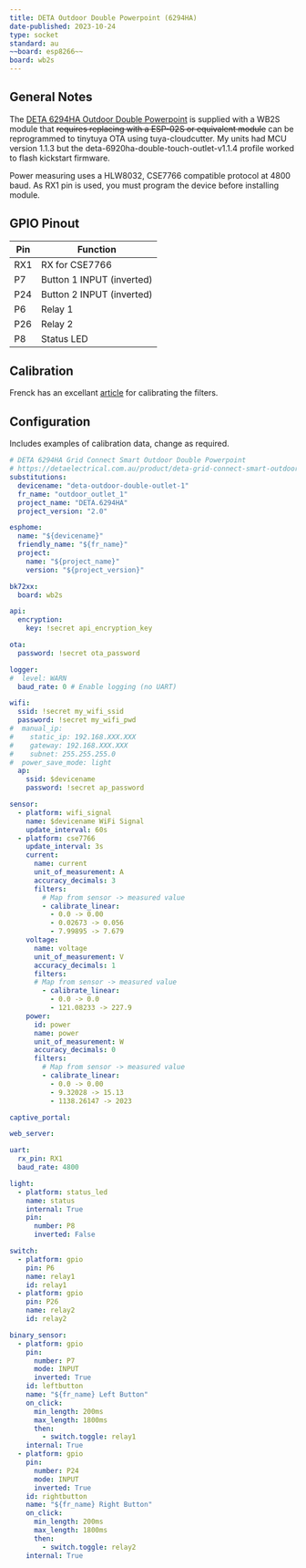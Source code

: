 ```yaml
---
title: DETA Outdoor Double Powerpoint (6294HA)
date-published: 2023-10-24
type: socket
standard: au
~~board: esp8266~~
board: wb2s
---
```


## General Notes

The [DETA 6294HA Outdoor Double Powerpoint](https://detaelectrical.com.au/product/deta-grid-connect-smart-outdoor-double-powerpoint/) is supplied with a WB2S module that ~~requires replacing with a ESP-02S or equivalent module~~ can be reprogrammed to tinytuya OTA using tuya-cloudcutter.
My units had MCU version 1.1.3 but the deta-6920ha-double-touch-outlet-v1.1.4 profile worked to flash kickstart firmware.

Power measuring uses a HLW8032, CSE7766 compatible protocol at 4800 baud. As RX1 pin is used, you must program the device before installing module.

## GPIO Pinout

| Pin    | Function                  |
| ------ | ------------------------- |
| RX1    | RX for CSE7766            |
| P7     | Button 1 INPUT (inverted) |
| P24    | Button 2 INPUT (inverted) |
| P6     | Relay 1                   |
| P26    | Relay 2                   |
| P8     | Status LED                |

## Calibration

Frenck has an excellant [article](https://frenck.dev/calibrating-an-esphome-flashed-power-plug/#7-applying-corrections-to-the-firmware) for calibrating the filters.

## Configuration

Includes examples of calibration data, change as required.

```yaml
# DETA 6294HA Grid Connect Smart Outdoor Double Powerpoint
# https://detaelectrical.com.au/product/deta-grid-connect-smart-outdoor-double-powerpoint/
substitutions:
  devicename: "deta-outdoor-double-outlet-1"
  fr_name: "outdoor_outlet_1"
  project_name: "DETA.6294HA"
  project_version: "2.0"

esphome:
  name: "${devicename}"
  friendly_name: "${fr_name}"
  project:
    name: "${project_name}"
    version: "${project_version}"

bk72xx:
  board: wb2s

api:
  encryption:
    key: !secret api_encryption_key

ota:
  password: !secret ota_password

logger:
#  level: WARN
  baud_rate: 0 # Enable logging (no UART)

wifi:
  ssid: !secret my_wifi_ssid
  password: !secret my_wifi_pwd
#  manual_ip:
#    static_ip: 192.168.XXX.XXX
#    gateway: 192.168.XXX.XXX
#    subnet: 255.255.255.0
#  power_save_mode: light
  ap:
    ssid: $devicename
    password: !secret ap_password

sensor:
  - platform: wifi_signal
    name: $devicename WiFi Signal
    update_interval: 60s
  - platform: cse7766
    update_interval: 3s
    current:
      name: current
      unit_of_measurement: A
      accuracy_decimals: 3
      filters:
        # Map from sensor -> measured value
        - calibrate_linear:
          - 0.0 -> 0.00
          - 0.02673 -> 0.056
          - 7.99895 -> 7.679
    voltage:
      name: voltage
      unit_of_measurement: V
      accuracy_decimals: 1
      filters:
      # Map from sensor -> measured value
        - calibrate_linear:
          - 0.0 -> 0.0
          - 121.08233 -> 227.9
    power:
      id: power
      name: power
      unit_of_measurement: W
      accuracy_decimals: 0
      filters:
        # Map from sensor -> measured value
        - calibrate_linear:
          - 0.0 -> 0.00
          - 9.32028 -> 15.13
          - 1138.26147 -> 2023

captive_portal:

web_server:

uart:
  rx_pin: RX1
  baud_rate: 4800

light:
  - platform: status_led
    name: status
    internal: True
    pin:
      number: P8
      inverted: False

switch:
  - platform: gpio
    pin: P6
    name: relay1
    id: relay1
  - platform: gpio
    pin: P26
    name: relay2
    id: relay2

binary_sensor:
  - platform: gpio
    pin:
      number: P7
      mode: INPUT
      inverted: True
    id: leftbutton
    name: "${fr_name} Left Button"
    on_click:
      min_length: 200ms
      max_length: 1800ms
      then:
        - switch.toggle: relay1
    internal: True
  - platform: gpio
    pin:
      number: P24
      mode: INPUT
      inverted: True
    id: rightbutton
    name: "${fr_name} Right Button"
    on_click:
      min_length: 200ms
      max_length: 1800ms
      then:
        - switch.toggle: relay2
    internal: True
```
